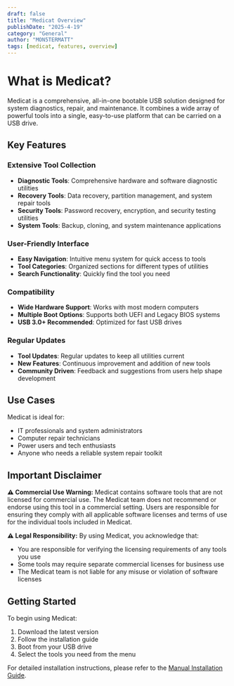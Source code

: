 ```yaml
---
draft: false
title: "Medicat Overview"
publishDate: "2025-4-19"
category: "General"
author: "MON5TERMATT"
tags: [medicat, features, overview]
---
```


# What is Medicat?

Medicat is a comprehensive, all-in-one bootable USB solution designed for system diagnostics, repair, and maintenance. It combines a wide array of powerful tools into a single, easy-to-use platform that can be carried on a USB drive.

## Key Features

### Extensive Tool Collection
- **Diagnostic Tools**: Comprehensive hardware and software diagnostic utilities
- **Recovery Tools**: Data recovery, partition management, and system repair tools
- **Security Tools**: Password recovery, encryption, and security testing utilities
- **System Tools**: Backup, cloning, and system maintenance applications

### User-Friendly Interface
- **Easy Navigation**: Intuitive menu system for quick access to tools
- **Tool Categories**: Organized sections for different types of utilities
- **Search Functionality**: Quickly find the tool you need

### Compatibility
- **Wide Hardware Support**: Works with most modern computers
- **Multiple Boot Options**: Supports both UEFI and Legacy BIOS systems
- **USB 3.0+ Recommended**: Optimized for fast USB drives

### Regular Updates
- **Tool Updates**: Regular updates to keep all utilities current
- **New Features**: Continuous improvement and addition of new tools
- **Community Driven**: Feedback and suggestions from users help shape development

## Use Cases

Medicat is ideal for:
- IT professionals and system administrators
- Computer repair technicians
- Power users and tech enthusiasts
- Anyone who needs a reliable system repair toolkit

## Important Disclaimer

**⚠️ Commercial Use Warning:**
Medicat contains software tools that are not licensed for commercial use. The Medicat team does not recommend or endorse using this tool in a commercial setting. Users are responsible for ensuring they comply with all applicable software licenses and terms of use for the individual tools included in Medicat.

**⚠️ Legal Responsibility:**
By using Medicat, you acknowledge that:
- You are responsible for verifying the licensing requirements of any tools you use
- Some tools may require separate commercial licenses for business use
- The Medicat team is not liable for any misuse or violation of software licenses

## Getting Started

To begin using Medicat:
1. Download the latest version
2. Follow the installation guide
3. Boot from your USB drive
4. Select the tools you need from the menu

For detailed installation instructions, please refer to the [Manual Installation Guide](/docs/medicat/installation/manualinstall). 